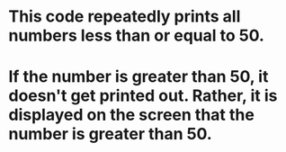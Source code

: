 # This code repeatedly prints all numbers less than or equal to 50. 
# If the number is greater than  50, it doesn't get printed out. Rather, it is displayed on the screen that the number is greater than 50.
